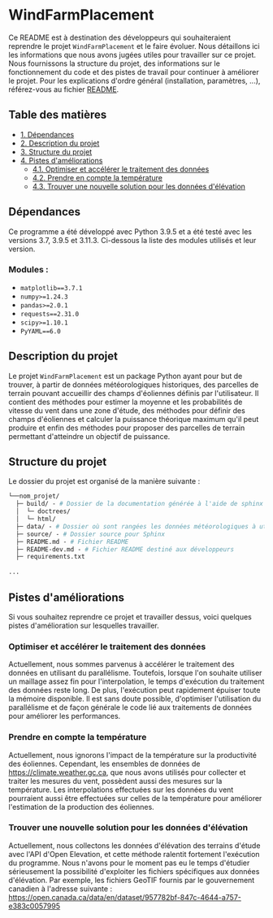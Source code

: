 # WindFarmPlacement

Ce README est à destination des développeurs qui souhaiteraient reprendre le projet `WindFarmPlacement` et le faire 
évoluer. Nous détaillons ici les informations que nous avons jugées utiles pour travailler sur ce projet. 
Nous fournissons la structure du projet, des informations sur le fonctionnement du code et des pistes de travail
pour continuer à améliorer le projet. Pour les explications d'ordre général (installation, paramètres, ...), 
référez-vous au fichier [README](README.md).

## Table des matières

- [1. Dépendances](#dépendances)
- [2. Description du projet](#description-du-projet)
- [3. Structure du projet](#structure-du-projet)
- [4. Pistes d'améliorations](#pistes-d'améliorations)
  - [4.1. Optimiser et accélérer le traitement des données](#optimiser-et-accélérer-le-traitement-des-données)
  - [4.2. Prendre en compte la température](#prendre-en-compte-la-température)
  - [4.3. Trouver une nouvelle solution pour les données d'élévation](#trouver-une-nouvelle-solution-pour-les-données-d'élévation)

## Dépendances

Ce programme a été développé avec Python 3.9.5 et a été testé avec les versions 3.7, 3.9.5 et 3.11.3. 
Ci-dessous la liste des modules utilisés et leur version.

### Modules :

- `matplotlib==3.7.1`
- `numpy>=1.24.3`
- `pandas>=2.0.1`
- `requests==2.31.0`
- `scipy>=1.10.1`
- `PyYAML==6.0`

## Description du projet

Le projet `WindFarmPlacement` est un package Python ayant pour but de trouver, à partir de données météorologiques
historiques, des parcelles de terrain pouvant accueillir des champs d'éoliennes définis par l'utilisateur. Il
contient des méthodes pour estimer la moyenne et les probabilités de vitesse du vent dans une zone d'étude, des méthodes
pour définir des champs d'éoliennes et calculer la puissance théorique maximum qu'il peut produire et enfin des méthodes
pour proposer des parcelles de terrain permettant d'atteindre un objectif de puissance.

## Structure du projet

Le dossier du projet est organisé de la manière suivante :

````graphql
└──nom_projet/
  ├─ build/ - # Dossier de la documentation générée à l'aide de sphinx
  │  └─ doctrees/
  │  └─ html/
  ├─ data/ - # Dossier où sont rangées les données météorologiques à utiliser
  ├─ source/ - # Dossier source pour Sphinx
  ├─ README.md - # Fichier README
  ├─ README-dev.md - # Fichier README destiné aux développeurs
  ├─ requirements.txt
  
...

````

## Pistes d'améliorations

Si vous souhaitez reprendre ce projet et travailler dessus, voici quelques pistes d'amélioration sur lesquelles 
travailler.

### Optimiser et accélérer le traitement des données

Actuellement, nous sommes parvenus à accélérer le traitement des données en utilisant du parallélisme. 
Toutefois, lorsque l'on souhaite utiliser un maillage assez fin pour l'interpolation, le temps d'exécution du 
traitement des données reste long. De plus, l'exécution peut rapidement épuiser toute la mémoire disponible. Il est 
sans doute possible, d'optimiser l'utilisation du parallélisme et de façon générale le code lié aux traitements de 
données pour améliorer les performances.

### Prendre en compte la température

Actuellement, nous ignorons l'impact de la température sur la productivité des éoliennes. Cependant, les ensembles de
données de https://climate.weather.gc.ca, que nous avons utilisés pour collecter et traiter les mesures du 
vent, possèdent aussi des mesures sur la température. Les interpolations effectuées sur les données du vent pourraient 
aussi être effectuées sur celles de la température pour améliorer l'estimation de la production des éoliennes.

### Trouver une nouvelle solution pour les données d'élévation

Actuellement, nous collectons les données d'élévation des terrains d'étude avec l'API d'Open Elevation, et cette 
méthode ralentit fortement l'exécution du programme. Nous n'avons pour le moment pas eu le temps d'étudier sérieusement 
la possibilité d'exploiter les fichiers spécifiques aux données d'élévation. Par exemple, les fichiers GeoTIF fournis 
par le gouvernement canadien à l'adresse suivante : https://open.canada.ca/data/en/dataset/957782bf-847c-4644-a757-e383c0057995
